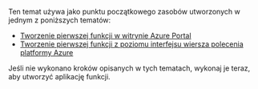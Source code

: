 Ten temat używa jako punktu początkowego zasobów utworzonych w jednym z poniższych tematów:

+ [Tworzenie pierwszej funkcji w witrynie Azure Portal](../articles/azure-functions/functions-create-first-azure-function.md)
+ [Tworzenie pierwszej funkcji z poziomu interfejsu wiersza polecenia platformy Azure](../articles/azure-functions/functions-create-first-azure-function-azure-cli.md)

Jeśli nie wykonano kroków opisanych w tych tematach, wykonaj je teraz, aby utworzyć aplikację funkcji.